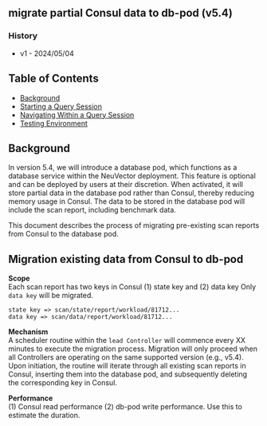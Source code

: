 ## migrate partial Consul data to db-pod (v5.4)

### History

- v1 - 2024/05/04

## Table of Contents

- [Background](#background)
- [Starting a Query Session](#starting-a-query-session)
- [Navigating Within a Query Session](#navigating-within-a-query-session)
- [Testing Environment](#testing-environment)

## Background

In version 5.4, we will introduce a database pod, which functions as a database service within the NeuVector deployment. This feature is optional and can be deployed by users at their discretion. When activated, it will store partial data in the database pod rather than Consul, thereby reducing memory usage in Consul. The data to be stored in the database pod will include the scan report, including benchmark data.

This document describes the process of migrating pre-existing scan reports from Consul to the database pod.

## Migration existing data from Consul to db-pod

**Scope**  
Each scan report has two keys in Consul (1) state key and (2) data key
Only `data key` will be migrated.

```
state key => scan/state/report/workload/81712...
data key => scan/data/report/workload/81712...
```

**Mechanism**  
A scheduler routine within the `lead Controller` will commence every XX minutes to execute the migration process. Migration will only proceed when all Controllers are operating on the same supported version (e.g., v5.4). Upon initiation, the routine will iterate through all existing scan reports in Consul, inserting them into the database pod, and subsequently deleting the corresponding key in Consul.

**Performance**  
(1) Consul read performance (2) db-pod write performance. Use this to estimate the duration.
